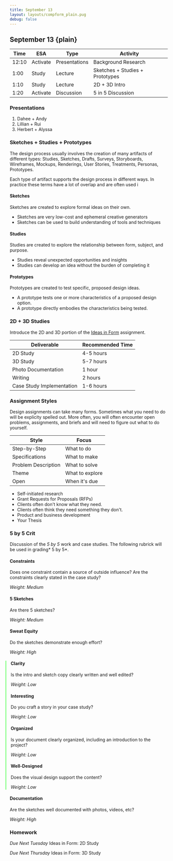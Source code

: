 ```yaml
---
title: September 13
layout: layouts/compform_plain.pug
debug: false
---
```


## September 13 {plain}

| Time  | ESA      | Type          | Activity                        |
| ----- | -------- | ------------- | ------------------------------- |
| 12:10 | Activate | Presentations | Background Research             |
| 1:00  | Study    | Lecture       | Sketches + Studies + Prototypes |
| 1:10  | Study    | Lecture       | 2D + 3D Intro                   |
| 1:20  | Activate | Discussion    | 5 in 5 Discussion               |

### Presentations

1. Dahee + Andy
2. Lillian + Rui
3. Herbert + Alyssa

### Sketches + Studies + Prototypes

The design process usually involves the creation of many artifacts of different types: Studies, Sketches, Drafts, Surveys, Storyboards, Wireframes, Mockups, Renderings, User Stories, Treatments, Personas, Prototypes.

Each type of artifact supports the design process in different ways. In practice these terms have a lot of overlap and are often used i

#### Sketches
Sketches are created to explore formal ideas on their own.
- Sketches are very low-cost and ephemeral creative generators
- Sketches can be used to build understanding of tools and techniques 

#### Studies
Studies are created to explore the relationship between form, subject, and purpose.
- Studies reveal unexpected opportunities and insights
- Studies can develop an idea without the burden of completing it

#### Prototypes
Prototypes are created to test specific, proposed design ideas.
- A prototype tests one or more characteristics of a proposed design option.  
- A prototype directly embodies the characteristics being tested.

### 2D + 3D Studies
Introduce the 2D and 3D portion of the [Ideas in Form](../assignment_ideas.html) assignment.


| Deliverable               | Recommended Time |
| ------------------------- | ---------------- |
| 2D Study                  | 4-5 hours        |
| 3D Study                  | 5-7 hours        |
| Photo Documentation       | 1 hour           |
| Writing                   | 2 hours          |
| Case Study Implementation | 1-6 hours        |


### Assignment Styles

Design assignments can take many forms. Sometimes what you need to do will be explicity spelled out. More often, you will often encounter open problems, assignments, and briefs and will need to figure out what to do yourself.


| Style               | Focus           |
| ------------------- | --------------- |
| Step-by-Step        | What to do      |
| Specifications      | What to make    |
| Problem Description | What to solve   |
| Theme               | What to explore |
| Open                | When it's due   |


- Self-initiated research
- Grant Requests for Proposals (RFPs)
- Clients often don't know what they need. 
- Clients often think they need something they don't.
- Product and business development
- Your Thesis



### 5 by 5 Crit

Discussion of the *5 by 5* work and case studies. The following rubrick will be used in grading* 5 by 5*.

#### Constraints
Does one constraint contain a source of outside influence?
Are the constraints clearly stated in the case study?

*Weight: Medium*

#### 5 Sketches
Are there 5 sketches?

*Weight: Medium*
 
#### Sweat Equity
Do the sketches demonstrate enough effort?

*Weight: High*

<div class = "group">

#### Clarity
Is the intro and sketch copy clearly written and well edited?

*Weight: Low*

#### Interesting
Do you craft a story in your case study?

*Weight: Low*


#### Organized
Is your document clearly organized, including an introduction to the project?

*Weight: Low*

#### Well-Designed
Does the visual design support the content?

*Weight: Low*
</div>

#### Documentation
Are the sketches well documented with photos, videos, etc?

*Weight: High*



### Homework

*Due Next Tuesday*
Ideas in Form: 2D Study

*Due Next Thursday*
Ideas in Form: 3D Study




<style>
.group {
    border-left: 3px solid #88ff88;
    margin-left: -1em;
    padding-left: 1em;
}
</style>